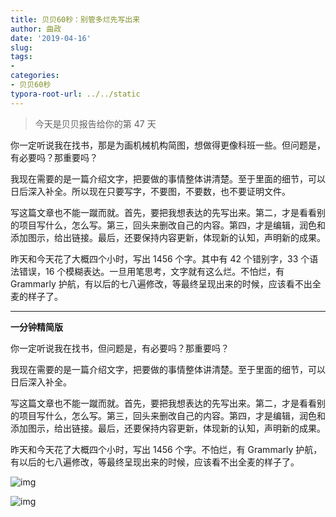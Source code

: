 ```yaml
---
title: 贝贝60秒：别管多烂先写出来
author: 曲政
date: '2019-04-16'
slug: 
tags:
- 
categories:
- 贝贝60秒
typora-root-url: ../../static
---
```


>   今天是贝贝报告给你的第 47 天

你一定听说我在找书，那是为画机械机构简图，想做得更像科班一些。但问题是，有必要吗？那重要吗？

我现在需要的是一篇介绍文字，把要做的事情整体讲清楚。至于里面的细节，可以日后深入补全。所以现在只要写字，不要图，不要数，也不要证明文件。

写这篇文章也不能一蹴而就。首先，要把我想表达的先写出来。第二，才是看看别的项目写什么，怎么写。第三，回头来删改自己的内容。第四，才是编辑，润色和添加图示，给出链接。最后，还要保持内容更新，体现新的认知，声明新的成果。

昨天和今天花了大概四个小时，写出 1456 个字。其中有 42 个错别字，33 个语法错误，16 个模糊表达。一旦用笔思考，文字就有这么烂。不怕烂，有 Grammarly 护航，有以后的七八遍修改，等最终呈现出来的时候，应该看不出全麦的样子了。

------

**一分钟精简版**

你一定听说我在找书，但问题是，有必要吗？那重要吗？

我现在需要的是一篇介绍文字，把要做的事情整体讲清楚。至于里面的细节，可以日后深入补全。

写这篇文章也不能一蹴而就。首先，要把我想表达的先写出来。第二，才是看看别的项目写什么，怎么写。第三，回头来删改自己的内容。第四，才是编辑，润色和添加图示，给出链接。最后，还要保持内容更新，体现新的认知，声明新的成果。

昨天和今天花了大概四个小时，写出 1456 个字。不怕烂，有 Grammarly 护航，有以后的七八遍修改，等最终呈现出来的时候，应该看不出全麦的样子了。

![img](/images/2019-04-16-%E8%B4%9D%E8%B4%9D60%E7%A7%92%EF%BC%9A%E5%88%AB%E7%AE%A1%E5%A4%9A%E7%83%82%E5%85%88%E5%86%99%E5%87%BA%E6%9D%A5/640-20200416153049690.jpeg)

![img](/images/2019-04-16-%E8%B4%9D%E8%B4%9D60%E7%A7%92%EF%BC%9A%E5%88%AB%E7%AE%A1%E5%A4%9A%E7%83%82%E5%85%88%E5%86%99%E5%87%BA%E6%9D%A5/640-20200416153049714.jpeg)